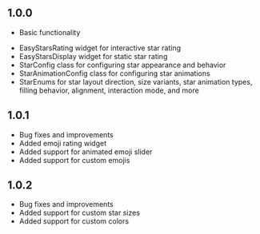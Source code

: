 ## 1.0.0

* Basic functionality
- EasyStarsRating widget for interactive star rating
- EasyStarsDisplay widget for static star rating
- StarConfig class for configuring star appearance and behavior
- StarAnimationConfig class for configuring star animations
- StarEnums for star layout direction, size variants, star animation types, filling behavior, alignment, interaction mode, and more

## 1.0.1

* Bug fixes and improvements
* Added emoji rating widget
* Added support for animated emoji slider
* Added support for custom emojis

## 1.0.2

* Bug fixes and improvements
* Added support for custom star sizes
* Added support for custom colors
